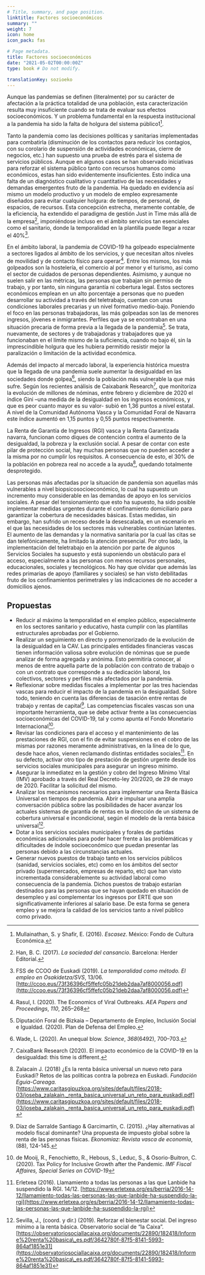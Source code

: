 ```yaml
---
# Title, summary, and page position.
linktitle: Factores socioeconómicos
summary: ""
weight: 7
icon: home
icon_pack: fas

# Page metadata.
title: Factores socioeconómicos
date: "2021-05-02T00:00:00Z"
type: book # Do not modify.

translationKey: sozioeko
---
```


Aunque las pandemias se definen (literalmente) por su carácter de afectación a la práctica totalidad de una población, esta caracterización resulta muy insuficiente cuando se trata de evaluar sus efectos socioeconómicos. Y un problema fundamental en la respuesta institucional a la pandemia ha sido la falta de holgura del sistema público1[^1]. 

Tanto la pandemia como las decisiones políticas y sanitarias implementadas para combatirla (disminución de los contactos para reducir los contagios, con su corolario de suspensión de actividades económicas, cierre de negocios, etc.) han supuesto una prueba de estrés para el sistema de servicios públicos. Aunque en algunos casos se han observado iniciativas para reforzar el sistema público tanto con recursos humanos como económicos, estas han sido evidentemente insuficientes. Esto indica una falta de un diagnóstico cualitativo y cuantitativo de las necesidades y demandas emergentes fruto de la pandemia. Ha quedado en evidencia así mismo un modelo productivo y un modelo de empleo expresamente diseñados para evitar cualquier holgura: de tiempos, de personal, de espacios, de recursos. Esta concepción estrecha, meramente contable, de la eficiencia, ha extendido el paradigma de gestión Just in Time más allá de la empresa[^2], imponiéndose incluso en el ámbito servicios tan esenciales como el sanitario, donde la temporalidad en la plantilla puede llegar a rozar el 40%[^3]. 

En el ámbito laboral, la pandemia de COVID-19 ha golpeado especialmente a sectores ligados al ámbito de los servicios, y que necesitan altos niveles de movilidad y de contacto físico para operar[^4]. Entre los mismos, los más golpeados son la hostelería, el comercio al por menor y el turismo, así como el sector de cuidados de personas dependientes. Asimismo, y aunque no suelen salir en las métricas, las personas que trabajan sin permiso de trabajo, y por tanto, sin ninguna garantía ni cobertura legal. Estos sectores económicos emplean en un alto porcentaje a personas que no pueden desarrollar su actividad a través del teletrabajo, cuentan con unas condiciones laborales precarias y un nivel formativo medio-bajo. Poniendo el foco en las personas trabajadoras, las más golpeadas son las de menores ingresos, jóvenes e inmigrantes. Perfiles que ya se encontraban en una situación precaria de forma previa a la llegada de la pandemia[^5]. Se trata, nuevamente, de sectores y de trabajadoras y trabajadores que ya funcionaban en el límite mismo de la suficiencia, cuando no bajo él, sin la imprescindible holgura que les hubiera permitido resistir mejor la paralización o limitación de la actividad económica. 

Además del impacto al mercado laboral, la experiencia histórica muestra que la llegada de una pandemia suele aumentar la desigualdad en las sociedades donde golpea[^6], siendo la población más vulnerable la que más sufre. Según los recientes análisis de Caixabank Research[^7], que monitoriza la evolución de millones de nóminas, entre febrero y diciembre de 2020 el índice Gini –una medida de la desigualdad en los ingresos económicos, y que es peor cuanto mayor es su valor- subió en 1,36 puntos a nivel estatal. A nivel de la Comunidad Autónoma Vasca y la Comunidad Foral de Navarra este índice aumentó en 1,15 puntos y 0,55 puntos respectivamente.

La Renta de Garantía de Ingresos (RGI) vasca y la Renta Garantizada navarra, funcionan como diques de contención contra el aumento de la desigualdad, la pobreza y la exclusión social. A pesar de contar con este pilar de protección social, hay muchas personas que no pueden acceder a la misma por no cumplir los requisitos. A consecuencia de esto, el 30% de la población en pobreza real no accede a la ayuda[^8], quedando totalmente desprotegido.

Las personas más afectadas por la situación de pandemia son aquellas más vulnerables a nivel biopsicosocioeconómico, lo cual ha supuesto un incremento muy considerable en las demandas de apoyo en los servicios sociales. A pesar del tensionamiento que esto ha supuesto, ha sido posible implementar medidas urgentes durante el confinamiento domiciliario para garantizar la cobertura de necesidades básicas. Estas medidas, sin embargo, han sufrido un receso desde la desescalada, en un escenario en el que las necesidades de los sectores más vulnerables continúan latentes. El aumento de las demandas y la normativa sanitaria por la cual las citas se dan telefónicamente, ha limitado la atención presencial. Por otro lado, la implementación del teletrabajo en la atención por parte de algunos Servicios Sociales ha supuesto y está suponiendo un obstáculo para el acceso, especialmente a las personas con menos recursos personales, educacionales, sociales y tecnológicos. No hay que olvidar que además las redes primarias de apoyo (familiares y sociales) se han visto debilitadas fruto de los confinamientos perimetrales y las indicaciones de no acceder a domicilios ajenos. 

## Propuestas

 - Reducir al máximo la temporalidad en el empleo público, especialmente en los sectores sanitario y educativo, hasta cumplir con las plantillas estructurales aprobadas por el Gobierno.
 - Realizar un seguimiento en directo y pormenorizado de la evolución de la desigualdad en la CAV. Las principales entidades financieras vascas tienen información valiosa sobre evolución de nóminas que se puede analizar de forma agregada y anónima. Esto permitiría conocer, al menos de entre aquella parte de la población con contrato de trabajo o con un contrato que corresponde a su dedicación laboral, los colectivos, sectores y perfiles más afectados por la pandemia. 
 - Reflexionar sobre medidas fiscales a implementar por las tres haciendas vascas para reducir el impacto de la pandemia en la desigualdad. Sobre todo, teniendo en cuenta las diferencias de tasación entre rentas de trabajo y rentas de capital[^9]. Las competencias fiscales vascas son una importante herramienta, que se debe activar frente a las consecuencias socioeconómicas del COVID-19, tal y como apunta el Fondo Monetario Internacional[^10]. 
 - Revisar las condiciones para el acceso y el mantenimiento de las prestaciones de RGI, con el fin de evitar suspensiones en el cobro de las mismas por razones meramente administrativas, en la línea de lo que, desde hace años, vienen reclamando distintas entidades sociales[^11]. En su defecto, activar otro tipo de prestación de gestión urgente desde los servicios sociales municipales para asegurar un ingreso mínimo.
 - Asegurar la inmediatez en la gestión y cobro del Ingreso Mínimo Vital (IMV) aprobado a través del Real Decreto-ley 20/2020, de 29 de mayo de 2020. Facilitar la solicitud del mismo.
 - Analizar los mecanismos necesarios para implementar una Renta Básica Universal en tiempos de pandemia. Abrir e impulsar una amplia conversación pública sobre las posibilidades de hacer avanzar los actuales sistemas de garantía de rentas en la dirección de un sistema de cobertura universal e incondicional, según el modelo de la renta básica universal[^12]. 
 - Dotar a los servicios sociales municipales y forales de partidas económicas adicionales para poder hacer frente a las problemáticas y dificultades de índole socioeconómico que puedan presentar las personas debido a las circunstancias actuales. 
 - Generar nuevos puestos de trabajo tanto en los servicios públicos (sanidad, servicios sociales, etc) como en los ámbitos del sector privado (supermercados, empresas de reparto, etc) que han visto incrementada considerablemente su actividad laboral como consecuencia de la pandemia. Dichos puestos de trabajo estarían destinados para las personas que se hayan quedado en situación de desempleo y así complementar los ingresos por ERTE que son significativamente inferiores al salario base. De esta forma se genera empleo y se mejora la calidad de los servicios tanto a nivel público como privado.


[^1]: Mullainathan, S. y Shafir, E. (2016). _Escasez_. México: Fondo de Cultura Económica.

[^2]: Han, B. C. (2017). _La sociedad del cansancio_. Barcelona: Herder Editorial.

[^3]: FSS de CCOO de Euskadi (2019). _La temporalidad como método. El empleo en Osakidetza/SVS_, 13/06. [http://ccoo.eus/73f36396cf5ffefc05b21deb2daa7af8000056.pdf](http://ccoo.eus/73f36396cf5ffefc05b21deb2daa7af8000056.pdf)

[^4]: Rasul, I. (2020). The Economics of Viral Outbreaks. _AEA Papers and Proceedings_, _110_, 265–268

[^5]: Diputación Foral de Bizkaia – Departamento de Empleo, Inclusión Social e Igualdad. (2020). Plan de Defensa del Empleo.

[^6]: Wade, L. (2020). An unequal blow. _Science_, _368_(6492), 700–703.

[^7]: CaixaBank Research (2020). El impacto económico de la COVID-19 en la desigualdad: this time is different.

[^8]: Zalacain J. (2018) ¿Es la renta básica universal un nuevo reto para Euskadi? Retos de las políticas contra la pobreza en Euskadi. _Fundación Eguia-Careaga._ [https://www.caritasgipuzkoa.org/sites/default/files/2018-03/joseba_zalakain._renta_basica_universal_un_reto_para_euskadi.pdf](https://www.caritasgipuzkoa.org/sites/default/files/2018-03/joseba_zalakain._renta_basica_universal_un_reto_para_euskadi.pdf)

[^9]: Díaz de Sarralde Santiago & Garcimartín, C. (2015). ¿Hay alternativas al modelo fiscal dominante? Una propuesta de impuesto global sobre la renta de las personas físicas. _Ekonomiaz: Revista vasca de economía_, (88), 124-145.

[^10]: de Mooij, R., Fenochietto, R., Hebous, S., Leduc, S., & Osorio-Buitron, C. (2020). Tax Policy for Inclusive Growth after the Pandemic. _IMF Fiscal Affaires, Special Series on COVID-19_

[^11]: Erletxea (2016). Llamamiento a todas las personas a las que Lanbide ha suspendido la RGI. 14/12. [https://www.erletxea.org/es/berria/2016-14-12/llamamiento-todas-las-personas-las-que-lanbide-ha-suspendido-la-rgi](https://www.erletxea.org/es/berria/2016-14-12/llamamiento-todas-las-personas-las-que-lanbide-ha-suspendido-la-rgi)

[^12]: Sevilla, J., (coord. y dir.) (2019). Reforzar el bienestar social. Del ingreso mínimo a la renta básica. Observatorio social de “la Caixa”. [https://observatoriosociallacaixa.org/documents/22890/182418/Informe%20renta%20basica\_es.pdf/3642780f-87f5-8141-5993-864af1851e31](https://observatoriosociallacaixa.org/documents/22890/182418/Informe%20renta%20basica\_es.pdf/3642780f-87f5-8141-5993-864af1851e31)

